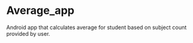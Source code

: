 # Average_app
Android app that calculates average for student based on subject count provided by user.
